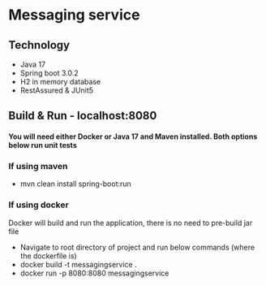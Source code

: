 # Messaging service

## Technology

* Java 17
* Spring boot 3.0.2
* H2 in memory database
* RestAssured & JUnit5

## Build & Run - localhost:8080

#### You will need either Docker or Java 17 and Maven installed. Both options below run unit tests

### If using maven

* mvn clean install spring-boot:run

### If using docker

Docker will build and run the application, there is no need to pre-build jar file

* Navigate to root directory of project and run below commands (where the dockerfile is)
* docker build -t messagingservice .
* docker run -p 8080:8080 messagingservice